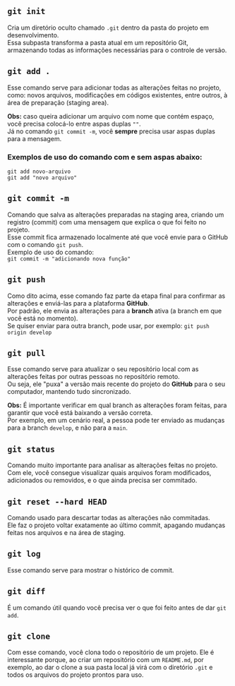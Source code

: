 ## `git init`  
Cria um diretório oculto chamado `.git` dentro da pasta do projeto em desenvolvimento.  
Essa subpasta transforma a pasta atual em um repositório Git, armazenando todas as informações necessárias para o controle de versão.

## `git add .`  
Esse comando serve para adicionar todas as alterações feitas no projeto, como: novos arquivos, modificações em códigos existentes, entre outros, à área de preparação (staging area).

**Obs:** caso queira adicionar um arquivo com nome que contém espaço, você precisa colocá-lo entre aspas duplas `""`.  
Já no comando `git commit -m`, você **sempre** precisa usar aspas duplas para a mensagem.

### Exemplos de uso do comando com e sem aspas abaixo:

`git add novo-arquivo`  
`git add "novo arquivo"`

## `git commit -m`  
Comando que salva as alterações preparadas na staging area, criando um registro (commit) com uma mensagem que explica o que foi feito no projeto.  
Esse commit fica armazenado localmente até que você envie para o GitHub com o comando `git push`.  
Exemplo de uso do comando:  
`git commit -m "adicionando nova função"`

## `git push`  
Como dito acima, esse comando faz parte da etapa final para confirmar as alterações e enviá-las para a plataforma **GitHub**.  
Por padrão, ele envia as alterações para a **branch** ativa (a branch em que você está no momento).  
Se quiser enviar para outra branch, pode usar, por exemplo: `git push origin develop`

## `git pull`  
Esse comando serve para atualizar o seu repositório local com as alterações feitas por outras pessoas no repositório remoto.  
Ou seja, ele "puxa" a versão mais recente do projeto do **GitHub** para o seu computador, mantendo tudo sincronizado.

**Obs:** É importante verificar em qual branch as alterações foram feitas, para garantir que você está baixando a versão correta.  
Por exemplo, em um cenário real, a pessoa pode ter enviado as mudanças para a branch `develop`, e não para a `main`.

## `git status`  
Comando muito importante para analisar as alterações feitas no projeto.  
Com ele, você consegue visualizar quais arquivos foram modificados, adicionados ou removidos, e o que ainda precisa ser commitado.

## `git reset --hard HEAD`  
Comando usado para descartar todas as alterações não commitadas.  
Ele faz o projeto voltar exatamente ao último commit, apagando mudanças feitas nos arquivos e na área de staging.

## `git log`  
Esse comando serve para mostrar o histórico de commit.

## `git diff`  
É um comando útil quando você precisa ver o que foi feito antes de dar `git add`.

## `git clone`
Com esse comando, você clona todo o repositório de um projeto. Ele é interessante porque, ao criar um repositório com um `README.md`, por exemplo, ao dar o clone a sua pasta local já virá com o diretório `.git` e todos os arquivos do projeto prontos para uso.
